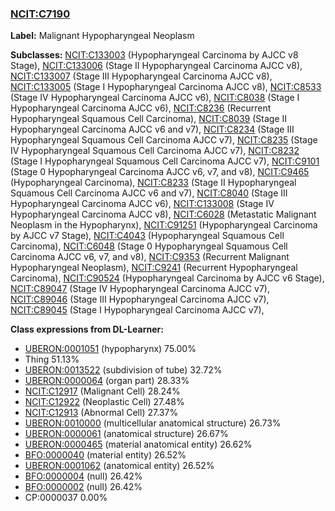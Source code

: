 
### [NCIT:C7190](http://purl.obolibrary.org/obo/NCIT_C7190)
**Label:** Malignant Hypopharyngeal Neoplasm

**Subclasses:** [NCIT:C133003](http://purl.obolibrary.org/obo/NCIT_C133003) (Hypopharyngeal Carcinoma by AJCC v8 Stage), [NCIT:C133006](http://purl.obolibrary.org/obo/NCIT_C133006) (Stage II Hypopharyngeal Carcinoma AJCC v8), [NCIT:C133007](http://purl.obolibrary.org/obo/NCIT_C133007) (Stage III Hypopharyngeal Carcinoma AJCC v8), [NCIT:C133005](http://purl.obolibrary.org/obo/NCIT_C133005) (Stage I Hypopharyngeal Carcinoma AJCC v8), [NCIT:C8533](http://purl.obolibrary.org/obo/NCIT_C8533) (Stage IV Hypopharyngeal Carcinoma AJCC v6), [NCIT:C8038](http://purl.obolibrary.org/obo/NCIT_C8038) (Stage I Hypopharyngeal Carcinoma AJCC v6), [NCIT:C8236](http://purl.obolibrary.org/obo/NCIT_C8236) (Recurrent Hypopharyngeal Squamous Cell Carcinoma), [NCIT:C8039](http://purl.obolibrary.org/obo/NCIT_C8039) (Stage II Hypopharyngeal Carcinoma AJCC v6 and v7), [NCIT:C8234](http://purl.obolibrary.org/obo/NCIT_C8234) (Stage III Hypopharyngeal Squamous Cell Carcinoma AJCC v7), [NCIT:C8235](http://purl.obolibrary.org/obo/NCIT_C8235) (Stage IV Hypopharyngeal Squamous Cell Carcinoma AJCC v7), [NCIT:C8232](http://purl.obolibrary.org/obo/NCIT_C8232) (Stage I Hypopharyngeal Squamous Cell Carcinoma AJCC v7), [NCIT:C9101](http://purl.obolibrary.org/obo/NCIT_C9101) (Stage 0 Hypopharyngeal Carcinoma AJCC v6, v7, and v8), [NCIT:C9465](http://purl.obolibrary.org/obo/NCIT_C9465) (Hypopharyngeal Carcinoma), [NCIT:C8233](http://purl.obolibrary.org/obo/NCIT_C8233) (Stage II Hypopharyngeal Squamous Cell Carcinoma AJCC v6 and v7), [NCIT:C8040](http://purl.obolibrary.org/obo/NCIT_C8040) (Stage III Hypopharyngeal Carcinoma AJCC v6), [NCIT:C133008](http://purl.obolibrary.org/obo/NCIT_C133008) (Stage IV Hypopharyngeal Carcinoma AJCC v8), [NCIT:C6028](http://purl.obolibrary.org/obo/NCIT_C6028) (Metastatic Malignant Neoplasm in the Hypopharynx), [NCIT:C91251](http://purl.obolibrary.org/obo/NCIT_C91251) (Hypopharyngeal Carcinoma by AJCC v7 Stage), [NCIT:C4043](http://purl.obolibrary.org/obo/NCIT_C4043) (Hypopharyngeal Squamous Cell Carcinoma), [NCIT:C6048](http://purl.obolibrary.org/obo/NCIT_C6048) (Stage 0 Hypopharyngeal Squamous Cell Carcinoma AJCC v6, v7, and v8), [NCIT:C9353](http://purl.obolibrary.org/obo/NCIT_C9353) (Recurrent Malignant Hypopharyngeal Neoplasm), [NCIT:C9241](http://purl.obolibrary.org/obo/NCIT_C9241) (Recurrent Hypopharyngeal Carcinoma), [NCIT:C90524](http://purl.obolibrary.org/obo/NCIT_C90524) (Hypopharyngeal Carcinoma by AJCC v6 Stage), [NCIT:C89047](http://purl.obolibrary.org/obo/NCIT_C89047) (Stage IV Hypopharyngeal Carcinoma AJCC v7), [NCIT:C89046](http://purl.obolibrary.org/obo/NCIT_C89046) (Stage III Hypopharyngeal Carcinoma AJCC v7), [NCIT:C89045](http://purl.obolibrary.org/obo/NCIT_C89045) (Stage I Hypopharyngeal Carcinoma AJCC v7), 

**Class expressions from DL-Learner:**

- [UBERON:0001051](http://purl.obolibrary.org/obo/UBERON_0001051) (hypopharynx) 75.00%
- Thing 51.13%
- [UBERON:0013522](http://purl.obolibrary.org/obo/UBERON_0013522) (subdivision of tube) 32.72%
- [UBERON:0000064](http://purl.obolibrary.org/obo/UBERON_0000064) (organ part) 28.33%
- [NCIT:C12917](http://purl.obolibrary.org/obo/NCIT_C12917) (Malignant Cell) 28.24%
- [NCIT:C12922](http://purl.obolibrary.org/obo/NCIT_C12922) (Neoplastic Cell) 27.48%
- [NCIT:C12913](http://purl.obolibrary.org/obo/NCIT_C12913) (Abnormal Cell) 27.37%
- [UBERON:0010000](http://purl.obolibrary.org/obo/UBERON_0010000) (multicellular anatomical structure) 26.73%
- [UBERON:0000061](http://purl.obolibrary.org/obo/UBERON_0000061) (anatomical structure) 26.67%
- [UBERON:0000465](http://purl.obolibrary.org/obo/UBERON_0000465) (material anatomical entity) 26.62%
- [BFO:0000040](http://purl.obolibrary.org/obo/BFO_0000040) (material entity) 26.52%
- [UBERON:0001062](http://purl.obolibrary.org/obo/UBERON_0001062) (anatomical entity) 26.52%
- [BFO:0000004](http://purl.obolibrary.org/obo/BFO_0000004) (null) 26.42%
- [BFO:0000002](http://purl.obolibrary.org/obo/BFO_0000002) (null) 26.42%
- CP:0000037 0.00%


